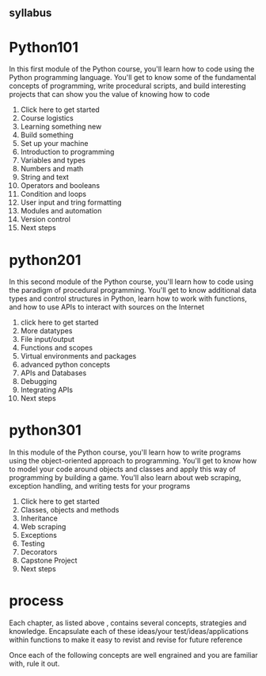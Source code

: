 ## syllabus

# Python101
In this first module of the Python course, you'll learn how to code using the Python programming language. You'll get to know some of the fundamental concepts of programming, write procedural scripts, and build interesting projects that can show you the value of knowing how to code


1. Click here to get started
2. Course logistics
3. Learning something new
4. Build something
5. Set up your machine
6. Introduction to programming
7. Variables and types
8. Numbers and math
9. String and text
10. Operators and booleans
11. Condition and loops
12. User input and tring formatting
13. Modules and automation
14. Version control
15. Next steps


# python201

In this second module of the Python course, you'll learn how to code using the paradigm of procedural programming. You'll get to know additional data types and control structures in Python, learn how to work with functions, and how to use APIs to interact with sources on the Internet

1. click here to get started
2. More datatypes
3. File input/output
4. Functions and scopes
5. Virtual environments and packages
6. advanced python concepts
7. APIs and Databases
8. Debugging
9. Integrating APIs
10. Next steps


# python301

In this module of the Python course, you'll learn how to write programs using the object-oriented approach to programming. You'll get to know how to model your code around objects and classes and apply this way of programming by building a game. You'll also learn about web scraping, exception handling, and writing tests for your programs


1. Click here to get started
2. Classes, objects and methods
3. Inheritance
4. Web scraping
5. Exceptions
6. Testing
7. Decorators
8. Capstone Project
9. Next steps


# process
Each chapter, as listed above , contains several concepts, strategies  and knowledge.
Encapsulate each of these ideas/your test/ideas/applications  within functions to make it easy to revist and 
revise for future reference

Once each of the following concepts are well engrained and you are familiar with, rule it out.